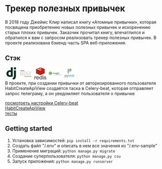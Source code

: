 # Трекер полезных привычек

 В 2018 году Джеймс Клир написал книгу «Атомные привычки», которая посвящена приобретению новых полезных привычек и искоренению старых плохих привычек. Заказчик прочитал книгу, впечатлился и обратился к вам с запросом реализовать трекер полезных привычек. В проекте реализована бэкенд-часть SPA веб-приложения.

## Стэк
<div>
   <img src="https://github.com/devicons/devicon/blob/master/icons/django/django-plain.svg" alt="django" width="40" height="40"/>&nbsp;
   <img src="https://github.com/devicons/devicon/blob/master/icons/djangorest/djangorest-original-wordmark.svg" alt="djangorest" width="40" height="40"/>&nbsp;
   <img src="https://github.com/devicons/devicon/blob/master/icons/redis/redis-original-wordmark.svg" alt="redis" width="40" height="40"/>&nbsp;
   <img src="https://github.com/devicons/devicon/blob/master/icons/swagger/swagger-original-wordmark.svg" alt="swagger" width="40" height="40"/>&nbsp;
   <img src="https://github.com/devicons/devicon/blob/master/icons/pytest/pytest-original-wordmark.svg" alt="pytest" width="40" height="40"/>
</div>
В проекте, при создании привычки от авторизированного пользователя HabitCreateApiView создаётся таска в Celery-beat, 
которая отправляет запрос телеграму, а он уведомляет пользователя о привычке

[посмотреть настройки Celery-beat](config/settings.py)\
[HabitCreateApiView](habit/views.py)\
[тесты](habit/tests.py)


## Getting started
1. Установка зависимостей:
`pip install -r requirements.txt`
2. Создать файл "/.env" и описать в нем все значения из "/.env-sample"
3. Применение миграций:
   `python manage.py migrate`
4. Создание суперпользователя:
   `python manage.py csu`
5. Запуск приложения:
   `python manage.py runserver`
